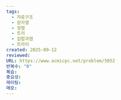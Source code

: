 ```yaml
---
tags:
  - 자료구조
  - 문자열
  - 정렬
  - 트리
  - 집합과맵
  - 트라이
created: 2025-09-12
reviewed:
URL: https://www.acmicpc.net/problem/5052
반복수: "0"
복습:
중요성:
레이팅:
메모:
---
```

